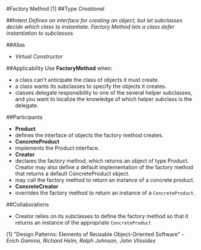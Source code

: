 #Factory Method [1]
##Type
*Creational*

##Intent
*Defines an interface for creating an object, but let subclasses decide which class to instantiate. Factory Method lets a class defer instantiation to subclasses.*

##Alias
- *Virtual Constructor*

##Applicability
Use **FactoryMethod** when:
- a class can't anticipate the class of objects it must create.
- a class wants its subclasses to specify the objects it creates.
- classes delegate responsibility to one of the several helper subclasses, and you want to localize the knowledge of which helper subclass is the delegate.

##Participants
- **Product**
 - defines the interface of objects the factory method creates.
- **ConcreteProduct**
 - implements the Product interface.
- **Creator**
 - declares the factory method, which returns an object of type Product. Creator may also define a default implementation of the factory method that returns a default ConcreteProduct object.
 - may call the factory method to return an instance of a concrete product.
- **ConcreteCreator**
 - overrides the factory method to return an instance of a `ConcreteProduct`.
 
##Collaborations
- Creator relies on its subclasses to define the factory method so that it returns an instance of the appropriate `ConcreteProduct`

[1] "Design Patterns: Elements of Reusable Object-Oriented Software" - *Erich Gamma, Richard Helm, Ralph Johnson, John Vlissides*
